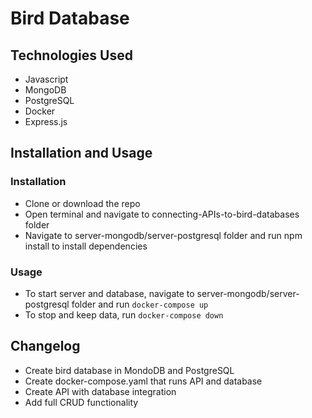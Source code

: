 # Bird Database

## Technologies Used

- Javascript
- MongoDB
- PostgreSQL
- Docker
- Express.js

## Installation and Usage

### Installation

- Clone or download the repo
- Open terminal and navigate to connecting-APIs-to-bird-databases folder
- Navigate to server-mongodb/server-postgresql folder and run npm install to install dependencies

### Usage

- To start server and database, navigate to server-mongodb/server-postgresql folder and run `docker-compose up`
- To stop and keep data, run `docker-compose down`

## Changelog

- Create bird database in MondoDB and PostgreSQL
- Create docker-compose.yaml that runs API and database
- Create API with database integration
- Add full CRUD functionality
